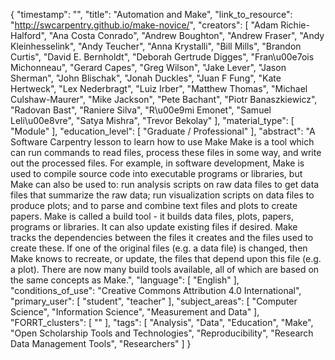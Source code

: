 {
    "timestamp": "",
    "title": "Automation and Make",
    "link_to_resource": "http://swcarpentry.github.io/make-novice/",
    "creators": [
        "Adam Richie-Halford",
        "Ana Costa Conrado",
        "Andrew Boughton",
        "Andrew Fraser",
        "Andy Kleinhesselink",
        "Andy Teucher",
        "Anna Krystalli",
        "Bill Mills",
        "Brandon Curtis",
        "David E. Bernholdt",
        "Deborah Gertrude Digges",
        "Fran\u00e7ois Michonneau",
        "Gerard Capes",
        "Greg Wilson",
        "Jake Lever",
        "Jason Sherman",
        "John Blischak",
        "Jonah Duckles",
        "Juan F Fung",
        "Kate Hertweck",
        "Lex Nederbragt",
        "Luiz Irber",
        "Matthew Thomas",
        "Michael Culshaw-Maurer",
        "Mike Jackson",
        "Pete Bachant",
        "Piotr Banaszkiewicz",
        "Radovan Bast",
        "Raniere Silva",
        "R\u00e9mi Emonet",
        "Samuel Leli\u00e8vre",
        "Satya Mishra",
        "Trevor Bekolay"
    ],
    "material_type": [
        "Module"
    ],
    "education_level": [
        "Graduate / Professional"
    ],
    "abstract": "A Software Carpentry lesson to learn how to use Make Make is a tool which can run commands to read files, process these files in some way, and write out the processed files. For example, in software development, Make is used to compile source code into executable programs or libraries, but Make can also be used to: run analysis scripts on raw data files to get data files that summarize the raw data; run visualization scripts on data files to produce plots; and to parse and combine text files and plots to create papers. Make is called a build tool - it builds data files, plots, papers, programs or libraries. It can also update existing files if desired. Make tracks the dependencies between the files it creates and the files used to create these. If one of the original files (e.g. a data file) is changed, then Make knows to recreate, or update, the files that depend upon this file (e.g. a plot). There are now many build tools available, all of which are based on the same concepts as Make.",
    "language": [
        "English"
    ],
    "conditions_of_use": "Creative Commons Attribution 4.0 International",
    "primary_user": [
        "student",
        "teacher"
    ],
    "subject_areas": [
        "Computer Science",
        "Information Science",
        "Measurement and Data"
    ],
    "FORRT_clusters": [
        ""
    ],
    "tags": [
        "Analysis",
        "Data",
        "Education",
        "Make",
        "Open Scholarship Tools and Technologies",
        "Reproducibility",
        "Research Data Management Tools",
        "Researchers"
    ]
}